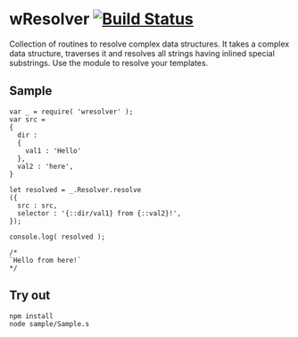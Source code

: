 
# wResolver [![Build Status](https://travis-ci.org/Wandalen/wResolver.svg?branch=master)](https://travis-ci.org/Wandalen/wResolver)

Collection of routines to resolve complex data structures. It takes a complex data structure, traverses it and resolves all strings having inlined special substrings. Use the module to resolve your templates.

## Sample

```
var _ = require( 'wresolver' );
var src =
{
  dir :
  {
    val1 : 'Hello'
  },
  val2 : 'here',
}

let resolved = _.Resolver.resolve
({
  src : src,
  selector : '{::dir/val1} from {::val2}!',
});

console.log( resolved );

/*
`Hello from here!`
*/
```

## Try out

```
npm install
node sample/Sample.s
```

